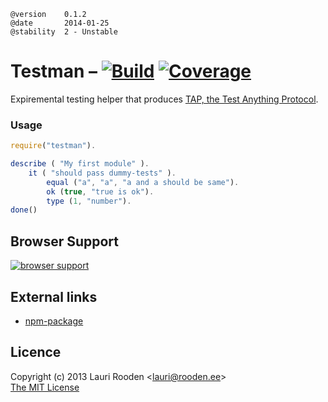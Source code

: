 
[1]: https://secure.travis-ci.org/lauriro/testman.png
[2]: https://travis-ci.org/lauriro/testman
[3]: https://coveralls.io/repos/lauriro/testman/badge.png
[4]: https://coveralls.io/r/lauriro/testman
[7]: https://ci.testling.com/lauriro/testman.png
[8]: https://ci.testling.com/lauriro/testman
[npm-package]: https://npmjs.org/package/testman



    @version    0.1.2
    @date       2014-01-25
    @stability  2 - Unstable



Testman &ndash; [![Build][1]][2] [![Coverage][3]][4]
=======

Expiremental testing helper 
that produces [TAP, the Test Anything Protocol](http://testanything.org/).

### Usage

```javascript
require("testman").

describe ( "My first module" ).
	it ( "should pass dummy-tests" ).
		equal ("a", "a", "a and a should be same").
		ok (true, "true is ok").
		type (1, "number").
done()
```



Browser Support
---------------

[![browser support][7]][8]



External links
--------------

-   [npm-package][]


Licence
-------

Copyright (c) 2013 Lauri Rooden &lt;lauri@rooden.ee&gt;  
[The MIT License](http://lauri.rooden.ee/mit-license.txt)


